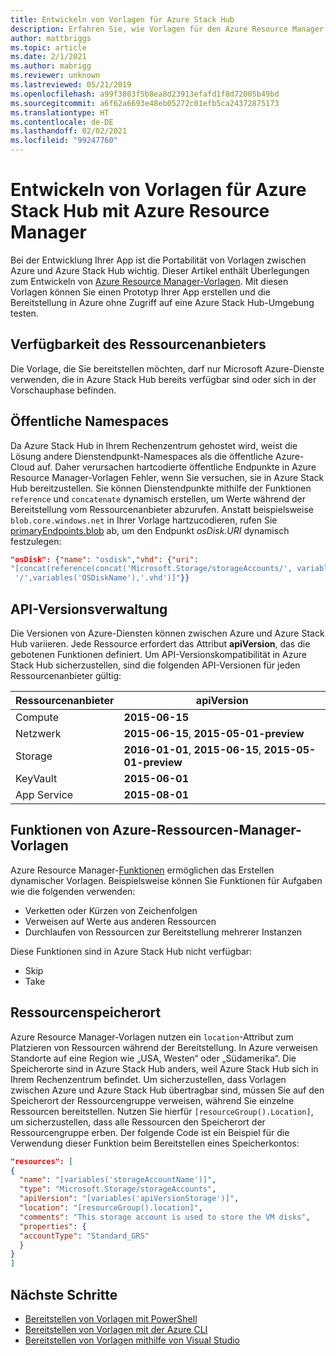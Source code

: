 ```yaml
---
title: Entwickeln von Vorlagen für Azure Stack Hub
description: Erfahren Sie, wie Vorlagen für den Azure Resource Manager entwickelt werden, um Portabilität von Apps zwischen Azure und Azure Stack Hub zu erreichen.
author: mattbriggs
ms.topic: article
ms.date: 2/1/2021
ms.author: mabrigg
ms.reviewer: unknown
ms.lastreviewed: 05/21/2019
ms.openlocfilehash: a99f3803f5b8ea8d23913efafd1f8d72005b49bd
ms.sourcegitcommit: a6f62a6693e48eb05272c01efb5ca24372875173
ms.translationtype: HT
ms.contentlocale: de-DE
ms.lasthandoff: 02/02/2021
ms.locfileid: "99247760"
---
```

# <a name="develop-templates-for-azure-stack-hub-with-azure-resource-manager"></a>Entwickeln von Vorlagen für Azure Stack Hub mit Azure Resource Manager

Bei der Entwicklung Ihrer App ist die Portabilität von Vorlagen zwischen Azure und Azure Stack Hub wichtig. Dieser Artikel enthält Überlegungen zum Entwickeln von [Azure Resource Manager-Vorlagen](https://download.microsoft.com/download/E/A/4/EA4017B5-F2ED-449A-897E-BD92E42479CE/Getting_Started_With_Azure_Resource_Manager_white_paper_EN_US.pdf). Mit diesen Vorlagen können Sie einen Prototyp Ihrer App erstellen und die Bereitstellung in Azure ohne Zugriff auf eine Azure Stack Hub-Umgebung testen.

## <a name="resource-provider-availability"></a>Verfügbarkeit des Ressourcenanbieters

Die Vorlage, die Sie bereitstellen möchten, darf nur Microsoft Azure-Dienste verwenden, die in Azure Stack Hub bereits verfügbar sind oder sich in der Vorschauphase befinden.

## <a name="public-namespaces"></a>Öffentliche Namespaces

Da Azure Stack Hub in Ihrem Rechenzentrum gehostet wird, weist die Lösung andere Dienstendpunkt-Namespaces als die öffentliche Azure-Cloud auf. Daher verursachen hartcodierte öffentliche Endpunkte in Azure Resource Manager-Vorlagen Fehler, wenn Sie versuchen, sie in Azure Stack Hub bereitzustellen. Sie können Dienstendpunkte mithilfe der Funktionen `reference` und `concatenate` dynamisch erstellen, um Werte während der Bereitstellung vom Ressourcenanbieter abzurufen. Anstatt beispielsweise `blob.core.windows.net` in Ihrer Vorlage hartzucodieren, rufen Sie [primaryEndpoints.blob](https://github.com/Azure/AzureStack-QuickStart-Templates/blob/master/101-vm-windows-create/azuredeploy.json#L175) ab, um den Endpunkt *osDisk.URI* dynamisch festzulegen:

```json
"osDisk": {"name": "osdisk","vhd": {"uri":
"[concat(reference(concat('Microsoft.Storage/storageAccounts/', variables('storageAccountName')), '2015-06-15').primaryEndpoints.blob, variables('vmStorageAccountContainerName'),
 '/',variables('OSDiskName'),'.vhd')]"}}
```

## <a name="api-versioning"></a>API-Versionsverwaltung

Die Versionen von Azure-Diensten können zwischen Azure und Azure Stack Hub variieren. Jede Ressource erfordert das Attribut **apiVersion**, das die gebotenen Funktionen definiert. Um API-Versionskompatibilität in Azure Stack Hub sicherzustellen, sind die folgenden API-Versionen für jeden Ressourcenanbieter gültig:

| Ressourcenanbieter | apiVersion |
| --- | --- |
| Compute |**2015-06-15** |
| Netzwerk |**2015-06-15**, **2015-05-01-preview** |
| Storage |**2016-01-01**, **2015-06-15**, **2015-05-01-preview** |
| KeyVault | **2015-06-01** |
| App Service |**2015-08-01** |

## <a name="template-functions"></a>Funktionen von Azure-Ressourcen-Manager-Vorlagen

Azure Resource Manager-[Funktionen](/azure/azure-resource-manager/resource-group-template-functions) ermöglichen das Erstellen dynamischer Vorlagen. Beispielsweise können Sie Funktionen für Aufgaben wie die folgenden verwenden:

* Verketten oder Kürzen von Zeichenfolgen
* Verweisen auf Werte aus anderen Ressourcen
* Durchlaufen von Ressourcen zur Bereitstellung mehrerer Instanzen

Diese Funktionen sind in Azure Stack Hub nicht verfügbar:

* Skip
* Take

## <a name="resource-location"></a>Ressourcenspeicherort

Azure Resource Manager-Vorlagen nutzen ein `location`-Attribut zum Platzieren von Ressourcen während der Bereitstellung. In Azure verweisen Standorte auf eine Region wie „USA, Westen“ oder „Südamerika“. Die Speicherorte sind in Azure Stack Hub anders, weil Azure Stack Hub sich in Ihrem Rechenzentrum befindet. Um sicherzustellen, dass Vorlagen zwischen Azure und Azure Stack Hub übertragbar sind, müssen Sie auf den Speicherort der Ressourcengruppe verweisen, während Sie einzelne Ressourcen bereitstellen. Nutzen Sie hierfür `[resourceGroup().Location]`, um sicherzustellen, dass alle Ressourcen den Speicherort der Ressourcengruppe erben. Der folgende Code ist ein Beispiel für die Verwendung dieser Funktion beim Bereitstellen eines Speicherkontos:

```json
"resources": [
{
  "name": "[variables('storageAccountName')]",
  "type": "Microsoft.Storage/storageAccounts",
  "apiVersion": "[variables('apiVersionStorage')]",
  "location": "[resourceGroup().location]",
  "comments": "This storage account is used to store the VM disks",
  "properties": {
  "accountType": "Standard_GRS"
  }
}
]
```

## <a name="next-steps"></a>Nächste Schritte

* [Bereitstellen von Vorlagen mit PowerShell](azure-stack-deploy-template-powershell.md)
* [Bereitstellen von Vorlagen mit der Azure CLI](azure-stack-deploy-template-command-line.md)
* [Bereitstellen von Vorlagen mithilfe von Visual Studio](azure-stack-deploy-template-visual-studio.md)
